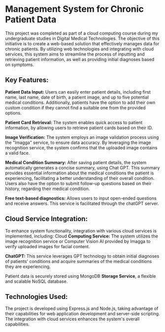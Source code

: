 # Management System for Chronic Patient Data

This project was completed as part of a cloud computing course during my undergraduate studies in Digital Medical Technologies.
The objective of this initiative is to create a web-based solution that effectively manages data for chronic patients. By utilizing web technologies and integrating with cloud services, this system aims to streamline the process of inputting and retrieving patient information, as well as providing initial diagnoses based on symptoms.

## Key Features:

**Patient Data Input:** Users can easily enter patient details, including first name, last name, date of birth, a patient image, and up to five potential medical conditions. Additionally, patients have the option to add their own custom condition if they cannot find a suitable one from the provided options.

**Patient Card Retrieval:** The system enables quick access to patient information, by allowing users to retrieve patient cards based on their ID.

**Image Verification:** The system employs an image validation process using the "Imagga" service, to ensure data accuracy. By leveraging the image recognition service, the system confirms that the uploaded image contains a valid face.

**Medical Condition Summary:** After saving patient details, the system automatically generates a concise summary, using Chat GPT. This summary provides essential information about the medical conditions the patient is experiencing, facilitating a better understanding of their overall condition. Users also have the option to submit follow-up questions based on their history, regarding their medical condition.

**Free text-based diagnostics:** Allows users to input open-ended questions and receive answers. This service is facilitated through the chatGPT server.


## Cloud Service Integration: 

To enhance system functionality, integration with various cloud services is implemented, including:
Cloud **Computing Service:** The system utilizes the image recognition service or Computer Vision AI provided by Imagga to verify uploaded images for facial content.

**ChatGPT:** This service leverages GPT technology to obtain initial diagnoses of patients' conditions and acquire summaries of the medical conditions they are experiencing.

Patient data is securely stored using MongoDB **Storage Service**, a flexible and scalable NoSQL database.


## Technologies Used:

The project is developed using Express.js and Node.js, taking advantage of their capabilities for web application development and server-side scripting. The integration with cloud services enhances the system's overall capabilities.
